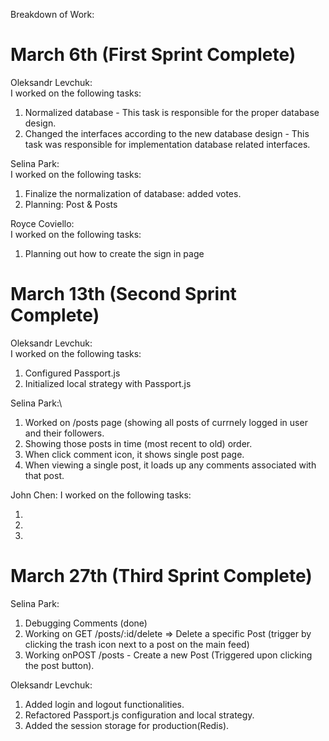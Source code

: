 Breakdown of Work:

# March 6th (First Sprint Complete)

Oleksandr Levchuk:\
I worked on the following tasks:
1. Normalized database - This task is responsible for the proper database design.
2. Changed the interfaces according to the new database design - This task was responsible for implementation database related interfaces.

Selina Park:\
I worked on the following tasks: 
1. Finalize the normalization of database: added votes.
3. Planning: Post & Posts

Royce Coviello:\
I worked on the following tasks:
1. Planning out how to create the sign in page


# March 13th (Second Sprint Complete)

Oleksandr Levchuk:\
I worked on the following tasks:
1. Configured Passport.js
2. Initialized local strategy with Passport.js

Selina Park:\
1. Worked on /posts page (showing all posts of currnely logged in user and their followers.
2. Showing those posts in time (most recent to old) order.
3. When click comment icon, it shows single post page.
4. When viewing a single post, it loads up any comments associated with that post.

John Chen:
I worked on the following tasks:

1. 
2. 
3.

# March 27th (Third Sprint Complete)
Selina Park:
1. Debugging Comments (done) 
2. Working on GET /posts/:id/delete => Delete a specific Post (trigger by clicking the trash icon next to a post on the main feed)
3. Working onPOST /posts - Create a new Post (Triggered upon clicking the post button).

Oleksandr Levchuk:
1. Added login and logout functionalities.
2. Refactored Passport.js configuration and local strategy.
3. Added the session storage for production(Redis).
